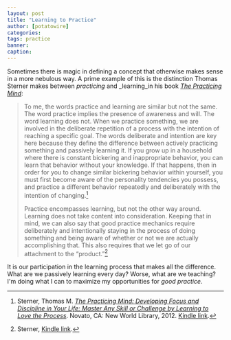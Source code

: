 ```yaml
---
layout: post
title: "Learning to Practice"
author: [potatowire]
categories: 
tags: practice
banner: 
caption: 
---
```


Sometimes there is magic in defining a concept that otherwise makes sense in a more nebulous way. A prime example of this is the distinction Thomas Sterner makes between _practicing_ and _learning_in his book [_The Practicing Mind_][1]:

> To me, the words practice and learning are similar but not the same. The word practice implies the presence of awareness and will. The word learning does not. When we practice something, we are involved in the deliberate repetition of a process with the intention of reaching a specific goal. The words deliberate and intention are key here because they define the difference between actively practicing something and passively learning it. If you grow up in a household where there is constant bickering and inappropriate behavior, you can learn that behavior without your knowledge. If that happens, then in order for you to change similar bickering behavior within yourself, you must first become aware of the personality tendencies you possess, and practice a different behavior repeatedly and deliberately with the intention of changing.[^1]
> 
> Practice encompasses learning, but not the other way around. Learning does not take content into consideration. Keeping that in mind, we can also say that good practice mechanics require deliberately and intentionally staying in the process of doing something and being aware of whether or not we are actually accomplishing that. This also requires that we let go of our attachment to the “product.”[^2]

It is our participation in the learning process that makes all the difference. What are we passively learning every day? Worse, what are we teaching? I'm doing what I can to maximize my opportunities for _good practice_.

[^1]:	Sterner, Thomas M. [*The Practicing Mind: Developing Focus and Discipline in Your Life: Master Any Skill or Challenge by Learning to Love the Process*][2]. Novato, CA: New World Library, 2012. [Kindle link][3].

[^2]:	Sterner, [Kindle link][4].

[1]:	https://www.amazon.com/dp/1608680908/?tag=potatowire-20
[2]:	https://www.amazon.com/dp/1608680908/?tag=potatowire-20
[3]:	http://a.co/hfjj9ft
[4]:	http://a.co/8PuvdwM

